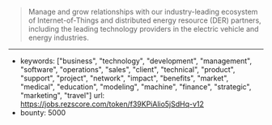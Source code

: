 >Manage and grow relationships with our industry-leading ecosystem of Internet-of-Things and distributed energy resource (DER) partners, including the leading technology providers in the electric vehicle and energy industries.
------
- keywords: ["business", "technology", "development", "management", "software", "operations", "sales", "client", "technical", "product", "support", "project", "network", "impact", "benefits", "market", "medical", "education", "modeling", "machine", "finance", "strategic", "marketing", "travel"]
url: https://jobs.rezscore.com/token/f39KPiAlio5jSdHq-v12
- bounty: 5000
